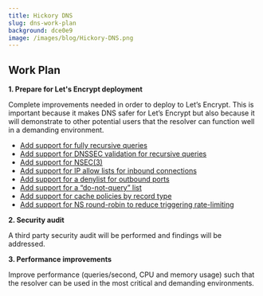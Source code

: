 ```yaml
---
title: Hickory DNS
slug: dns-work-plan
background: dce0e9
image: /images/blog/Hickory-DNS.png
---
```


<h2>Work Plan</h2>

**1. Prepare for Let's Encrypt deployment**

Complete improvements needed in order to deploy to Let’s Encrypt. This is important because it makes DNS safer for Let’s Encrypt but also because it will demonstrate to other potential users that the resolver can function well in a demanding environment.

* <a href="https://github.com/bluejekyll/trust-dns/issues/1440">Add support for fully recursive queries</a>
* <a href="https://github.com/bluejekyll/trust-dns/issues/1718">Add support for DNSSEC validation for recursive queries</a>
* <a href="https://github.com/bluejekyll/trust-dns/issues/10">Add support for NSEC(3)</a>
* <a href="https://github.com/bluejekyll/trust-dns/issues/1719">Add support for IP allow lists for inbound connections</a>
* <a href="https://github.com/bluejekyll/trust-dns/issues/1722">Add support for a denylist for outbound ports</a>
* <a href="https://github.com/bluejekyll/trust-dns/issues/1723">Add support for a “do-not-query” list</a>
* <a href="https://github.com/bluejekyll/trust-dns/issues/1720">Add support for cache policies by record type</a>
* <a href="https://github.com/bluejekyll/trust-dns/issues/1721">Add support for NS round-robin to reduce triggering rate-limiting</a>

**2. Security audit**

A third party security audit will be performed and findings will be addressed.

**3. Performance improvements**

Improve performance (queries/second, CPU and memory usage) such that the resolver can be used in the most critical and demanding environments.
